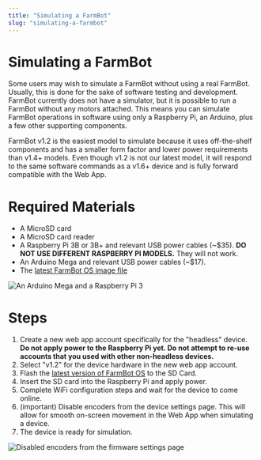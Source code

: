 ```yaml
---
title: "Simulating a FarmBot"
slug: "simulating-a-farmbot"
---
```


# Simulating a FarmBot

Some users may wish to simulate a FarmBot without using a real FarmBot. Usually, this is done for the sake of software testing and development. FarmBot currently does not have a simulator, but it is possible to run a FarmBot without any motors attached. This means you can simulate FarmBot operations in software using only a Raspberry Pi, an Arduino, plus a few other supporting components.

FarmBot v1.2 is the easiest model to simulate because it uses off-the-shelf components and has a smaller form factor and lower power requirements than v1.4+ models. Even though v1.2 is not our latest model, it will respond to the same software commands as a v1.6+ device and is fully forward compatible with the Web App.

# Required Materials

 * A MicroSD card
 * A MicroSD card reader
 * A Raspberry Pi 3B or 3B+ and relevant USB power cables (~$35). **DO NOT USE DIFFERENT RASPBERRY PI MODELS.** They will not work.
 * An Arduino Mega and relevant USB power cables (~$17).
 * The [latest FarmBot OS image file](https://my.farm.bot/os)

![An Arduino Mega and a Raspberry Pi 3](arduino_rpi.png)

# Steps

1. Create a new web app account specifically for the "headless" device. **Do not apply power to the Raspberry Pi yet. Do not attempt to re-use accounts that you used with other non-headless devices.**
1. Select "v1.2" for the device hardware in the new web app account.
1. Flash the [latest version of FarmBot OS](https://my.farm.bot/os) to the SD Card.
1. Insert the SD card into the Raspberry Pi and apply power.
1. Complete WiFi configuration steps and wait for the device to come online.
1. (important) Disable encoders from the device settings page. This will allow for smooth on-screen movement in the Web App when simulating a device.
1. The device is ready for simulation.

![Disabled encoders from the firmware settings page](disable_encoders.png)

